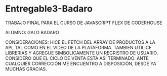 # Entregable3-Badaro

TRABAJO FINAL PARA EL CURSO DE JAVASCRIPT FLEX DE CODERHOUSE 

ALUMNO: GALO BADARO

CONSIDERACIONES: HICE EL FETCH DEL ARRAY DE PRODUCTOS A LA API, TAL COMO EN EL VIDEO DE LA PLATAFORMA. TAMBIEN UTILICE LIBRERIAS Y AGREGUE SIMBOLICAMENTE UN REGRISTRO DE USUARIO. CONSIDERO QUE EL CICLO DE VENTA ESTÁ ASÍ TERMINADO. ANTE CUALQUIER CORRECCIÓN ME ENCUENTRO A DISPOSICIÓN, DESDE YA MUCHAS GRACIAS.
